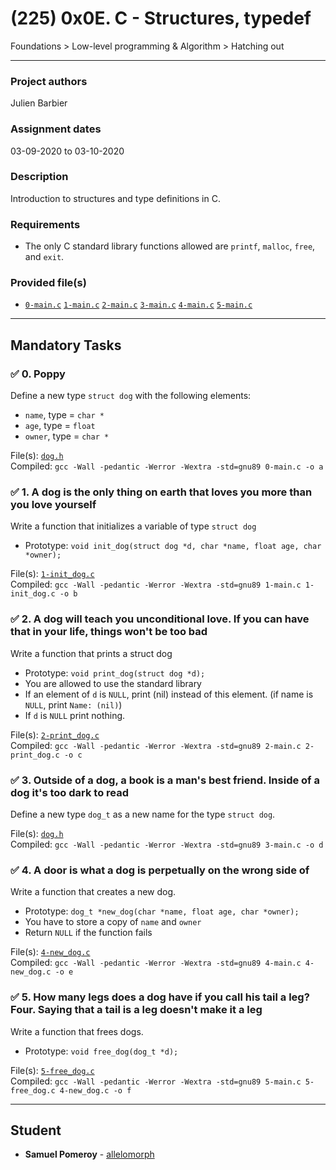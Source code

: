 # (225) 0x0E. C - Structures, typedef
Foundations > Low-level programming & Algorithm > Hatching out

---

### Project authors
Julien Barbier

### Assignment dates
03-09-2020 to 03-10-2020

### Description
Introduction to structures and type definitions in C.

### Requirements
* The only C standard library functions allowed are `printf`, `malloc`, `free`, and `exit`.

### Provided file(s)
* [`0-main.c`](./tests/0-main.c) [`1-main.c`](./tests/1-main.c) [`2-main.c`](./tests/2-main.c) [`3-main.c`](./tests/3-main.c) [`4-main.c`](./tests/4-main.c) [`5-main.c`](./tests/5-main.c) 

---

## Mandatory Tasks

### :white_check_mark: 0. Poppy
Define a new type `struct dog` with the following elements:

* `name`, type = `char *`
* `age`, type = `float`
* `owner`, type = `char *`

File(s): [`dog.h`](./dog.h)\
Compiled: `gcc -Wall -pedantic -Werror -Wextra -std=gnu89 0-main.c -o a`

### :white_check_mark: 1. A dog is the only thing on earth that loves you more than you love yourself
Write a function that initializes a variable of type `struct dog`

* Prototype: `void init_dog(struct dog *d, char *name, float age, char *owner);`

File(s): [`1-init_dog.c`](./1-init_dog.c)\
Compiled: `gcc -Wall -pedantic -Werror -Wextra -std=gnu89 1-main.c 1-init_dog.c -o b`

### :white_check_mark: 2. A dog will teach you unconditional love. If you can have that in your life, things won't be too bad
Write a function that prints a struct dog

* Prototype: `void print_dog(struct dog *d);`
* You are allowed to use the standard library
* If an element of `d` is `NULL`, print (nil) instead of this element. (if name is `NULL`, print `Name: (nil)`)
* If `d` is `NULL` print nothing.

File(s): [`2-print_dog.c`](./2-print_dog.c)\
Compiled: `gcc -Wall -pedantic -Werror -Wextra -std=gnu89 2-main.c 2-print_dog.c -o c`

### :white_check_mark: 3. Outside of a dog, a book is a man's best friend. Inside of a dog it's too dark to read
Define a new type `dog_t` as a new name for the type `struct dog`.

File(s): [`dog.h`](./dog.h)\
Compiled: `gcc -Wall -pedantic -Werror -Wextra -std=gnu89 3-main.c -o d`

### :white_check_mark: 4. A door is what a dog is perpetually on the wrong side of
Write a function that creates a new dog.

* Prototype: `dog_t *new_dog(char *name, float age, char *owner);`
* You have to store a copy of `name` and `owner`
* Return `NULL` if the function fails

File(s): [`4-new_dog.c`](./4-new_dog.c)\
Compiled: `gcc -Wall -pedantic -Werror -Wextra -std=gnu89 4-main.c 4-new_dog.c -o e`

### :white_check_mark: 5. How many legs does a dog have if you call his tail a leg? Four. Saying that a tail is a leg doesn't make it a leg
Write a function that frees dogs.

* Prototype: `void free_dog(dog_t *d);`

File(s): [`5-free_dog.c`](./5-free_dog.c)\
Compiled: `gcc -Wall -pedantic -Werror -Wextra -std=gnu89 5-main.c 5-free_dog.c 4-new_dog.c -o f`

---

## Student
* **Samuel Pomeroy** - [allelomorph](github.com/allelomorph)
